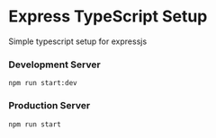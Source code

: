 # Express TypeScript Setup
Simple typescript setup for expressjs

### Development Server
```
npm run start:dev
```

### Production Server
```
npm run start
```

